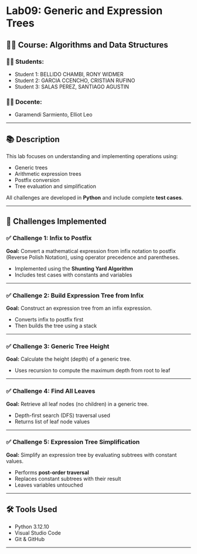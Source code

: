 # Lab09: Generic and Expression Trees

## 👨‍🏫 Course: Algorithms and Data Structures

### 🧑‍🎓 Students:
- Student 1: BELLIDO CHAMBI, RONY WIDMER  
- Student 2: GARCIA CCENCHO, CRISTIAN RUFINO  
- Student 3: SALAS PEREZ, SANTIAGO AGUSTIN

### 👨‍🏫 Docente:
- Garamendi Sarmiento, Elliot Leo

---

## 📚 Description

This lab focuses on understanding and implementing operations using:
- Generic trees
- Arithmetic expression trees
- Postfix conversion
- Tree evaluation and simplification

All challenges are developed in **Python** and include complete **test cases**.

---

## 🧩 Challenges Implemented

### ✅ Challenge 1: Infix to Postfix

**Goal:** Convert a mathematical expression from infix notation to postfix (Reverse Polish Notation), using operator precedence and parentheses.

- Implemented using the **Shunting Yard Algorithm**
- Includes test cases with constants and variables

---

### ✅ Challenge 2: Build Expression Tree from Infix

**Goal:** Construct an expression tree from an infix expression.

- Converts infix to postfix first
- Then builds the tree using a stack

---

### ✅ Challenge 3: Generic Tree Height

**Goal:** Calculate the height (depth) of a generic tree.

- Uses recursion to compute the maximum depth from root to leaf

---

### ✅ Challenge 4: Find All Leaves

**Goal:** Retrieve all leaf nodes (no children) in a generic tree.

- Depth-first search (DFS) traversal used
- Returns list of leaf node values

---

### ✅ Challenge 5: Expression Tree Simplification

**Goal:** Simplify an expression tree by evaluating subtrees with constant values.

- Performs **post-order traversal**
- Replaces constant subtrees with their result
- Leaves variables untouched

---

## 🛠️ Tools Used

- Python 3.12.10
- Visual Studio Code
- Git & GitHub

---


